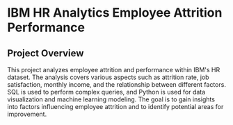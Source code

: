 # IBM HR Analytics Employee Attrition Performance

## Project Overview

This project analyzes employee attrition and performance within IBM's HR dataset. The analysis covers various aspects such as attrition rate, job satisfaction, monthly income, and the relationship between different factors. SQL is used to perform complex queries, and Python is used for data visualization and machine learning modeling. The goal is to gain insights into factors influencing employee attrition and to identify potential areas for improvement.

